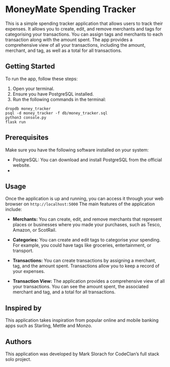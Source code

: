 # MoneyMate Spending Tracker

This is a simple spending tracker application that allows users to track their expenses. It allows you to create, edit, and remove merchants and tags for categorising your transactions. You can assign tags and merchants to each transaction along with the amount spent. The app provides a comprehensive view of all your transactions, including the amount, merchant, and tag, as well as a total for all transactions.

## Getting Started

To run the app, follow these steps:

1. Open your terminal.
2. Ensure you have PostgreSQL installed.
3. Run the following commands in the terminal:

```
dropdb money_tracker
psql -d money_tracker -f db/money_tracker.sql
python3 console.py
flask run
```

## Prerequisites

Make sure you have the following software installed on your system:

- PostgreSQL: You can download and install PostgreSQL from the official website.
- 
## Usage

Once the application is up and running, you can access it through your web browser on `http://localhost:5000` The main features of the application include:

- **Merchants:** You can create, edit, and remove merchants that represent places or businesses where you made your purchases, such as Tesco, Amazon, or ScotRail.

- **Categories:** You can create and edit tags to categorise your spending. For example, you could have tags like groceries, entertainment, or transport.

- **Transactions:** You can create transactions by assigning a merchant, tag, and the amount spent. Transactions allow you to keep a record of your expenses.

- **Transaction View:** The application provides a comprehensive view of all your transactions. You can see the amount spent, the associated merchant and tag, and a total for all transactions.

## Inspired by

This application takes inspiration from popular online and mobile banking apps such as Starling, Mettle and Monzo.

## Authors

This application was developed by Mark Slorach for CodeClan’s full stack solo project.
